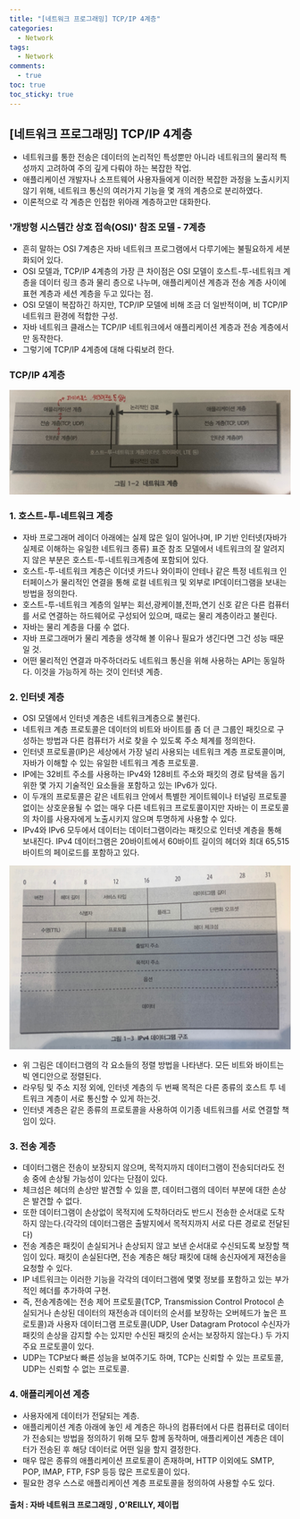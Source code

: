 ```yaml
---
title: "[네트워크 프로그래밍] TCP/IP 4계층"
categories:
  - Network
tags:
  - Network
comments:
  - true
toc: true
toc_sticky: true
---
```

## [네트워크 프로그래밍] TCP/IP 4계층
* 네트워크를 통한 전송은 데이터의 논리적인 특성뿐만 아니라 네트워크의 물리적 특성까지 고려하여 주의 깊게 다뤄야 하는 복잡한 작업.
* 애플리케이션 개발자나 소프트웨어 사용자들에게 이러한 복잡한 과정을 노출시키지 않기 위해, 네트워크 통신의 여러가지 기능을 몇 개의 계층으로 분리하였다.
* 이론적으로 각 계층은 인접한 위아래 계층하고만 대화한다.


### '개방형 시스템간 상호 접속(OSI)' 참조 모델 - 7계층
* 흔히 말하는 OSI 7계층은 자바 네트워크 프로그램에서 다루기에는 불필요하게 세분화되어 있다.
* OSI 모델과, TCP/IP 4계층의 가장 큰 차이점은 OSI 모델이 호스트-투-네트워크 계층을 데이터 링크 층과 물리 층으로 나누며, 애플리케이션 계층과 전송 계층 사이에 표현 계층과 세션 계층을 두고 있다는 점.
* OSI 모델이 복잡하긴 하지만, TCP/IP 모델에 비해 조금 더 일반적이며, 비 TCP/IP 네트워크 환경에 적합한 구성.
* 자바 네트워크 클래스는 TCP/IP 네트워크에서 애플리케이션 계층과 전송 계층에서만 동작한다.
* 그렇기에 TCP/IP 4계층에 대해 다뤄보려 한다.


### TCP/IP 4계층

![](/assets/img/Network/1910261.jpg)

### 1. 호스트-투-네트워크 계층
* 자바 프로그래머 레이더 아래에는 실제 많은 일이 일어나며, IP 기반 인터넷(자바가 실제로 이해하는 유일한 네트워크 종류) 표준 참조 모델에서 네트워크의 잘 알려지지 않은 부분은 호스트-투-네트워크계층에 포함되어 있다.
* 호스트-투-네트워크 계층은 이더넷 카드나 와이파이 안테나 같은 특정 네트워크 인터페이스가 물리적인 연결을 통해 로컬 네트워크 및 외부로 IP데이터그램을 보내는 방법을 정의한다.
* 호스트-투-네트워크 계층의 일부는 회선,광케이블,전파,연기 신호 같은 다른 컴퓨터를 서로 연결하는 하드웨어로 구성되어 있으며, 때로는 물리 계층이라고 불린다.
* 자바는 물리 계층을 다룰 수 없다.
* 자바 프로그래머가 물리 계층을 생각해 볼 이유나 필요가 생긴다면 그건 성능 때문일 것.
* 어떤 물리적인 연결과 마주하더라도 네트워크 통신을 위해 사용하는 API는 동일하다. 이것을 가능하게 하는 것이 인터넷 계층.

### 2. 인터넷 계층
* OSI 모델에서 인터넷 계층은 네트워크계층으로 불린다.
* 네트워크 계층 프로토콜은 데이터의 비트와 바이트를 좀 더 큰 그룹인 패킷으로 구성하는 방법과 다른 컴퓨터가 서로 찾을 수 있도록 주소 체계를 정의한다.
* 인터넷 프로토콜(IP)은 세상에서 가장 널리 사용되는 네트워크 계층 프로토콜이며, 자바가 이해할 수 있는 유일한 네트워크 계층 프로토콜.
* IP에는 32비트 주소를 사용하는 IPv4와 128비트 주소와 패킷의 경로 탐색을 돕기 위한 몇 가지 기술적인 요소들을 포함하고 있는 IPv6가 있다.
* 이 두개의 프로토콜은 같은 네트워크 안에서 특별한 게이트웨이나 터널링 프로토콜 없이는 상호운용될 수 없는 매우 다른 네트워크 프로토콜이지만 자바는 이 프로토콜의 차이를 사용자에게 노출시키지 않으며 투명하게 사용할 수 있다.
* IPv4와 IPv6 모두에서 데이터는 데이터그램이라는 패킷으로 인터넷 계층을 통해 보내진다. IPv4 데이터그램은 20바이트에서 60바이트 길이의 헤더와 최대 65,515바이트의 페이로드를 포함하고 있다.

![](/assets/img/Network/1910262.jpg)

* 위 그림은 데이터그램의 각 요소들의 정렬 방법을 나타낸다. 모든 비트와 바이트는 빅 엔디안으로 정렬된다.
* 라우팅 및 주소 지정 외에, 인터넷 계층의 두 번째 목적은 다른 종류의 호스트 투 네트워크 계층이 서로 통신할 수 있게 하는것.
* 인터넷 계층은 같은 종류의 프로토콜을 사용하여 이기종 네트워크를 서로 연결할 책임이 있다.

### 3. 전송 계층
* 데이터그램은 전송이 보장되지 않으며, 목적지까지 데이터그램이 전송되더라도 전송 중에 손상될 가능성이 있다는 단점이 있다.
* 체크섬은 헤더의 손상만 발견할 수 있을 뿐, 데이터그램의 데이터 부분에 대한 손상은 발견할 수 없다. 
* 또한 데이터그램이 손상없이 목적지에 도착하더라도 반드시 전송한 순서대로 도착하지 않는다.(각각의 데이터그램은 출발지에서 목적지까지 서로 다른 경로로 전달된다)
* 전송 계층은 패킷이 손실되거나 손상되지 않고 보낸 순서대로 수신되도록 보장할 책임이 있다. 패킷이 손실된다면, 전송 계층은 해당 패킷에 대해 송신자에게 재전송을 요청할 수 있다.
* IP 네트워크는 이러한 기능을 각각의 데이터그램에 몇몇 정보를 포함하고 있는 부가적인 헤더를 추가하여 구현.
* 즉, 전송계층에는 전송 제어 프로토콜(TCP, Transmission Control Protocol 손실되거나 손상된 데이터의 재전송과 데이터의 순서를 보장하는 오버헤드가 높은 프로토콜)과 사용자 데이터그램 프로토콜(UDP, User Datagram Protocol 수신자가 패킷의 손상을 감지할 수는 있지만 수신된 패킷의 순서는 보장하지 않는다.) 두 가지 주요 프로토콜이 있다.
* UDP는 TCP보다 빠른 성능을 보여주기도 하며, TCP는 신뢰할 수 있는 프로토콜, UDP는 신뢰할 수 없는 프로토콜.

### 4. 애플리케이션 계층
* 사용자에게 데이터가 전달되는 계층.
* 애플리케이션 계층 아래에 놓인 세 계층은 하나의 컴퓨터에서 다른 컴퓨터로 데이터가 전송되는 방법을 정의하기 위해 모두 함께 동작하며, 애플리케이션 계층은 데이터가 전송된 후 해당 데이터로 어떤 일을 할지 결정한다.
* 매우 많은 종류의 애플리케이션 프로토콜이 존재하며, HTTP 이외에도 SMTP, POP, IMAP, FTP, FSP 등등 많은 프로토콜이 있다.
* 필요한 경우 스스로 애플리케이션 계층 프로토콜을 정의하여 사용할 수도 있다.


#### 출처 : 자바 네트워크 프로그래밍 , O'REILLY, 제이펍